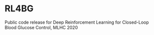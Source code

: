 # RL4BG

Public code release for Deep Reinforcement Learning for Closed-Loop Blood Glucose Control, MLHC 2020